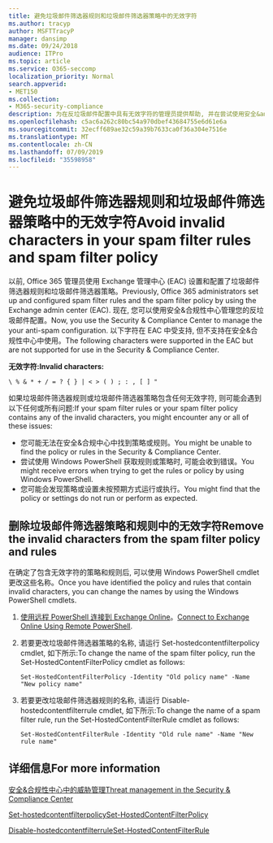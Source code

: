 ```yaml
---
title: 避免垃圾邮件筛选器规则和垃圾邮件筛选器策略中的无效字符
ms.author: tracyp
author: MSFTTracyP
manager: dansimp
ms.date: 09/24/2018
audience: ITPro
ms.topic: article
ms.service: O365-seccomp
localization_priority: Normal
search.appverid:
- MET150
ms.collection:
- M365-security-compliance
description: 为在反垃圾邮件配置中具有无效字符的管理员提供帮助, 并在尝试使用安全&amp;合规性中心时遇到问题。
ms.openlocfilehash: c5ac6a262c80bc54a970dbef43684755e6d61e6a
ms.sourcegitcommit: 32ecff689ae32c59a39b7633ca0f36a304e7516e
ms.translationtype: MT
ms.contentlocale: zh-CN
ms.lasthandoff: 07/09/2019
ms.locfileid: "35598958"
---
```

# <a name="avoid-invalid-characters-in-your-spam-filter-rules-and-spam-filter-policy"></a><span data-ttu-id="50224-103">避免垃圾邮件筛选器规则和垃圾邮件筛选器策略中的无效字符</span><span class="sxs-lookup"><span data-stu-id="50224-103">Avoid invalid characters in your spam filter rules and spam filter policy</span></span> 

<span data-ttu-id="50224-104">以前, Office 365 管理员使用 Exchange 管理中心 (EAC) 设置和配置了垃圾邮件筛选器规则和垃圾邮件筛选器策略。</span><span class="sxs-lookup"><span data-stu-id="50224-104">Previously, Office 365 administrators set up and configured spam filter rules and the spam filter policy by using the Exchange admin center (EAC).</span></span> <span data-ttu-id="50224-105">现在, 您可以使用安全&amp;合规性中心管理您的反垃圾邮件配置。</span><span class="sxs-lookup"><span data-stu-id="50224-105">Now, you use the Security &amp; Compliance Center to manage the your anti-spam configuration.</span></span> <span data-ttu-id="50224-106">以下字符在 EAC 中受支持, 但不支持在安全&amp;合规性中心中使用。</span><span class="sxs-lookup"><span data-stu-id="50224-106">The following characters were supported in the EAC but are not supported for use in the Security &amp; Compliance Center.</span></span>  

<span data-ttu-id="50224-107">**无效字符:**</span><span class="sxs-lookup"><span data-stu-id="50224-107">**Invalid characters:**</span></span>
  
```\ % & * + / = ? { } | < > ( ) ; : , [ ] "```

<span data-ttu-id="50224-108">如果垃圾邮件筛选器规则或垃圾邮件筛选器策略包含任何无效字符, 则可能会遇到以下任何或所有问题:</span><span class="sxs-lookup"><span data-stu-id="50224-108">If your spam filter rules or your spam filter policy contains any of the invalid characters, you might encounter any or all of these issues:</span></span>
- <span data-ttu-id="50224-109">您可能无法在安全&amp;合规中心中找到策略或规则。</span><span class="sxs-lookup"><span data-stu-id="50224-109">You might be unable to find the policy or rules in the Security &amp; Compliance Center.</span></span>
- <span data-ttu-id="50224-110">尝试使用 Windows PowerShell 获取规则或策略时, 可能会收到错误。</span><span class="sxs-lookup"><span data-stu-id="50224-110">You might receive errors when trying to get the rules or policy by using Windows PowerShell.</span></span>
- <span data-ttu-id="50224-111">您可能会发现策略或设置未按预期方式运行或执行。</span><span class="sxs-lookup"><span data-stu-id="50224-111">You might find that the policy or settings do not run or perform as expected.</span></span>

## <a name="remove-the-invalid-characters-from-the-spam-filter-policy-and-rules"></a><span data-ttu-id="50224-112">删除垃圾邮件筛选器策略和规则中的无效字符</span><span class="sxs-lookup"><span data-stu-id="50224-112">Remove the invalid characters from the spam filter policy and rules</span></span>

<span data-ttu-id="50224-113">在确定了包含无效字符的策略和规则后, 可以使用 Windows PowerShell cmdlet 更改这些名称。</span><span class="sxs-lookup"><span data-stu-id="50224-113">Once you have identified the policy and rules that contain invalid characters, you can change the names by using the Windows PowerShell cmdlets.</span></span> 

1. <span data-ttu-id="50224-114">[使用远程 PowerShell 连接到 Exchange Online](https://docs.microsoft.com/powershell/exchange/exchange-online/connect-to-exchange-online-powershell/connect-to-exchange-online-powershell?view=exchange-ps)。</span><span class="sxs-lookup"><span data-stu-id="50224-114">[Connect to Exchange Online Using Remote PowerShell](https://docs.microsoft.com/powershell/exchange/exchange-online/connect-to-exchange-online-powershell/connect-to-exchange-online-powershell?view=exchange-ps).</span></span>
    
2. <span data-ttu-id="50224-115">若要更改垃圾邮件筛选器策略的名称, 请运行 Set-hostedcontentfilterpolicy cmdlet, 如下所示:</span><span class="sxs-lookup"><span data-stu-id="50224-115">To change the name of the spam filter policy, run the Set-HostedContentFilterPolicy cmdlet as follows:</span></span>
    
    ```
    Set-HostedContentFilterPolicy -Identity "Old policy name" -Name "New policy name"
    ```  

3. <span data-ttu-id="50224-116">若要更改垃圾邮件筛选器规则的名称, 请运行 Disable-hostedcontentfilterrule cmdlet, 如下所示:</span><span class="sxs-lookup"><span data-stu-id="50224-116">To change the name of a spam filter rule, run the Set-HostedContentFilterRule cmdlet as follows:</span></span>
    
    ```
    Set-HostedContentFilterRule -Identity "Old rule name" -Name "New rule name"
    ```  

  
 ## <a name="for-more-information"></a><span data-ttu-id="50224-117">详细信息</span><span class="sxs-lookup"><span data-stu-id="50224-117">For more information</span></span>

[<span data-ttu-id="50224-118">安全&amp;合规性中心中的威胁管理</span><span class="sxs-lookup"><span data-stu-id="50224-118">Threat management in the Security &amp; Compliance Center</span></span>](threat-management.md)
  
[<span data-ttu-id="50224-119">Set-hostedcontentfilterpolicy</span><span class="sxs-lookup"><span data-stu-id="50224-119">Set-HostedContentFilterPolicy</span></span>](https://docs.microsoft.com/powershell/module/exchange/antispam-antimalware/set-hostedcontentfilterpolicy?view=exchange-ps)

[<span data-ttu-id="50224-120">Disable-hostedcontentfilterrule</span><span class="sxs-lookup"><span data-stu-id="50224-120">Set-HostedContentFilterRule</span></span>](https://docs.microsoft.com/powershell/module/exchange/antispam-antimalware/set-hostedcontentfilterrule?view=exchange-ps)
